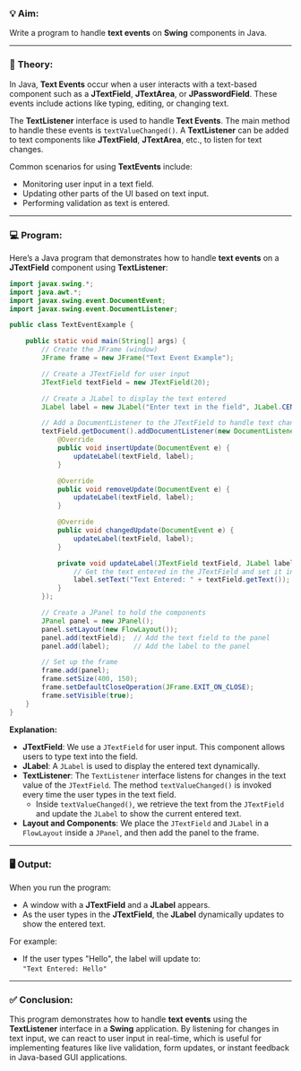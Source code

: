 ### 💡 **Aim:**
Write a program to handle **text events** on **Swing** components in Java.

---

### 📘 **Theory:**

In Java, **Text Events** occur when a user interacts with a text-based component such as a **JTextField**, **JTextArea**, or **JPasswordField**. These events include actions like typing, editing, or changing text.

The **TextListener** interface is used to handle **Text Events**. The main method to handle these events is `textValueChanged()`. A **TextListener** can be added to text components like **JTextField**, **JTextArea**, etc., to listen for text changes.

Common scenarios for using **TextEvents** include:
- Monitoring user input in a text field.
- Updating other parts of the UI based on text input.
- Performing validation as text is entered.

---

### 💻 **Program:**

Here’s a Java program that demonstrates how to handle **text events** on a **JTextField** component using **TextListener**:

```java
import javax.swing.*;
import java.awt.*;
import javax.swing.event.DocumentEvent;
import javax.swing.event.DocumentListener;

public class TextEventExample {

    public static void main(String[] args) {
        // Create the JFrame (window)
        JFrame frame = new JFrame("Text Event Example");

        // Create a JTextField for user input
        JTextField textField = new JTextField(20);

        // Create a JLabel to display the text entered
        JLabel label = new JLabel("Enter text in the field", JLabel.CENTER);

        // Add a DocumentListener to the JTextField to handle text changes
        textField.getDocument().addDocumentListener(new DocumentListener() {
            @Override
            public void insertUpdate(DocumentEvent e) {
                updateLabel(textField, label);
            }

            @Override
            public void removeUpdate(DocumentEvent e) {
                updateLabel(textField, label);
            }

            @Override
            public void changedUpdate(DocumentEvent e) {
                updateLabel(textField, label);
            }

            private void updateLabel(JTextField textField, JLabel label) {
                // Get the text entered in the JTextField and set it in the label
                label.setText("Text Entered: " + textField.getText());
            }
        });

        // Create a JPanel to hold the components
        JPanel panel = new JPanel();
        panel.setLayout(new FlowLayout());
        panel.add(textField);  // Add the text field to the panel
        panel.add(label);      // Add the label to the panel

        // Set up the frame
        frame.add(panel);
        frame.setSize(400, 150);
        frame.setDefaultCloseOperation(JFrame.EXIT_ON_CLOSE);
        frame.setVisible(true);
    }
}

```

**Explanation:**
- **JTextField**: We use a `JTextField` for user input. This component allows users to type text into the field.
- **JLabel**: A `JLabel` is used to display the entered text dynamically.
- **TextListener**: The `TextListener` interface listens for changes in the text value of the `JTextField`. The method `textValueChanged()` is invoked every time the user types in the text field.
  - Inside `textValueChanged()`, we retrieve the text from the `JTextField` and update the `JLabel` to show the current entered text.
- **Layout and Components**: We place the `JTextField` and `JLabel` in a `FlowLayout` inside a `JPanel`, and then add the panel to the frame.

---

### 🖥️ **Output:**

When you run the program:
- A window with a **JTextField** and a **JLabel** appears.
- As the user types in the **JTextField**, the **JLabel** dynamically updates to show the entered text.

For example:
- If the user types "Hello", the label will update to:  
  `"Text Entered: Hello"`

---

### ✅ **Conclusion:**

This program demonstrates how to handle **text events** using the **TextListener** interface in a **Swing** application. By listening for changes in text input, we can react to user input in real-time, which is useful for implementing features like live validation, form updates, or instant feedback in Java-based GUI applications.

